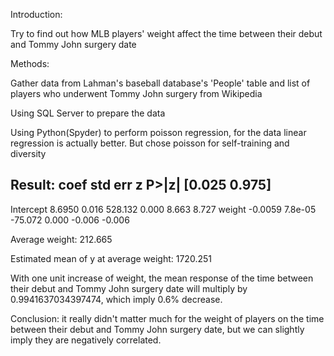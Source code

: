 Introduction:

Try to find out how MLB players' weight affect the time between their debut and Tommy John surgery date

Methods:

Gather data from Lahman's baseball database's 'People' table and list of players who underwent Tommy John surgery from Wikipedia

Using SQL Server to prepare the data

Using Python(Spyder) to perform poisson regression, for the data linear regression is actually better. But chose poisson for self-training and diversity


Result:
                 coef    std err          z      P>|z|      [0.025      0.975]
------------------------------------------------------------------------------
Intercept      8.6950      0.016    528.132      0.000       8.663       8.727
weight        -0.0059    7.8e-05    -75.072      0.000      -0.006      -0.006

Average weight:  212.665

Estimated mean of y at average weight:  1720.251

With one unit increase of weight, the mean response of the time between their debut and Tommy John surgery date will multiply by 0.9941637034397474, which imply 0.6% decrease.


Conclusion: it really didn't matter much for the weight of players on the time between their debut and Tommy John surgery date, but we can slightly imply they are negatively correlated. 
